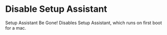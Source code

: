 Disable Setup Assistant
=============

Setup Assistant Be Gone! Disables Setup Assistant, which runs on first boot for a mac.
